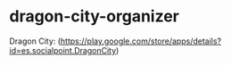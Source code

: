 dragon-city-organizer
=====================

Dragon City: (https://play.google.com/store/apps/details?id=es.socialpoint.DragonCity)

